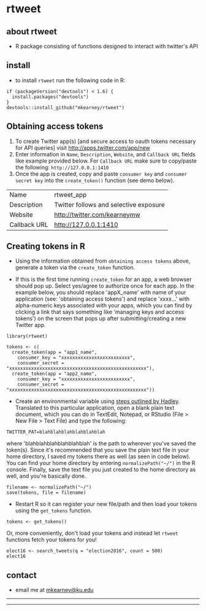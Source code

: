# rtweet

## about rtweet
- R package consisting of functions designed to interact with twitter's API

## install
- to install `rtweet` run the following code in R:
```{r}
if (packageVersion("devtools") < 1.6) {
  install.packages("devtools")
}
devtools::install_github("mkearney/rtweet")
```

## Obtaining access tokens
1. To create Twitter app(s) [and secure access to oauth tokens necessary for API queries]
visit http://apps.twitter.com/app/new
2. Enter information in `Name`, `Description`, `Website`, and `Callback URL` 
fields like example provided below. For `Callback URL` make sure to copy/paste 
the following: `http://127.0.0.1:1410`
3. Once the app is created, copy and paste `consumer key` and `consumer secret key` 
into the `create_token()` function (see demo below).

|                 |                                         |
|-----------------|-----------------------------------------|
| Name            | rtweet_app                              |
| Description     | Twitter follows and selective exposure  |
| Website         | http://twitter.com/kearneymw            |
| Callback URL    | http://127.0.0.1:1410                   |

## Creating tokens in R

- Using the information obtained from `obtaining access tokens`
above, generate a token via the `create_token` function.

- If this is the first time running `create_token` for an
app, a web browser should pop up. Select yes/agree to 
authorize once for each app. In the example below, you should
replace 'appX_name' with name of your application 
(see: 'obtaining access tokens') and replace 'xxxx...' with 
alpha-numeric keys associated with your apps, which you can find by
clicking a link that says something like 'managing keys and access 
tokens') on the screen that pops up after submitting/creating a 
new Twitter app.

```{r, echo = TRUE, eval = FALSE}
library(rtweet)

tokens <- c(
  create_token(app = "app1_name",
    consumer_key = "xxxxxxxxxxxxxxxxxxxxxxxxx",
    consumer_secret = "xxxxxxxxxxxxxxxxxxxxxxxxxxxxxxxxxxxxxxxxxxxxxxxxxx"),
  create_token(app = "app2_name",
    consumer_key = "xxxxxxxxxxxxxxxxxxxxxxxxx",
    consumer_secret = "xxxxxxxxxxxxxxxxxxxxxxxxxxxxxxxxxxxxxxxxxxxxxxxxxx"))
```

- Create an environmental variable using [steps outlined by Hadley](https://github.com/hadley/httr/blob/master/vignettes/api-packages.Rmd).
Translated to this particular application, open a blank plain text 
document, which you can do in TextEdit, Notepad, or RStudio 
(File > New File > Text File) and type the following:

```
TWITTER_PAT=blahblahblahblahblahblah
```

where 'blahblahblahblahblahblah' is the path to wherever you've saved 
the token(s). Since it's recommended that you save the plain text file 
in your home directory, I saved my tokens there as well (as seen in 
code below). You can find your home directory by entering 
`normalizePath("~/")` in the R console. Finally, save the text file
you just created to the home directory as well, and you're basically
done.

```{r, echo = TRUE, eval = FALSE}
filename <- normalizePath("~/")
save(tokens, file = filename)
```

- Restart R so it can register your new file/path and then load your
tokens using the `get_tokens` function.

```{r, echo = TRUE, eval = FALSE}
tokens <- get_tokens()
```

Or, more conveniently, don't load your tokens and instead let 
`rtweet` functions fetch your tokens for you!

```{r, echo = TRUE, eval = FALSE}
elect16 <- search_tweets(q = "election2016", count = 500)
elect16
```

## contact
- email me at mkearney@ku.edu

----------------------------------------
----------------------------------------
